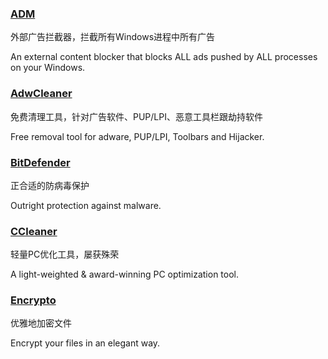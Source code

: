 ### [ADM](http://www.admflt.com/)

外部广告拦截器，拦截所有Windows进程中所有广告

An external content blocker that blocks ALL ads pushed by ALL processes on your Windows.

### [AdwCleaner](https://toolslib.net/downloads/viewdownload/1-adwcleaner/)

免费清理工具，针对广告软件、PUP/LPI、恶意工具栏跟劫持软件

Free removal tool for adware, PUP/LPI, Toolbars and Hijacker.

### [BitDefender](http://www.bitdefender.com/)

正合适的防病毒保护

Outright protection against malware.

### [CCleaner](https://www.piriform.com/CCLEANER)

轻量PC优化工具，屡获殊荣

A light-weighted & award-winning PC optimization tool.

### [Encrypto](http://macpaw.com/encrypto)

优雅地加密文件

Encrypt your files in an elegant way.

